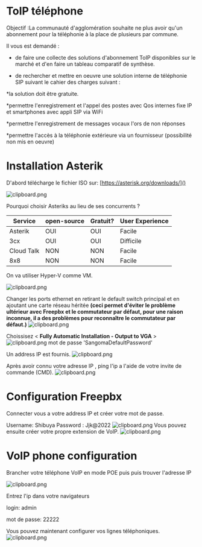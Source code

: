 # ToIP téléphone

Objectif :La communauté d'agglomération souhaite ne plus avoir qu'un abonnement pour la téléphonie à la place de plusieurs par commune.

Il vous est demandé :

- de faire une collecte des solutions d'abonnement ToIP disponibles sur le marché et d'en faire un tableau comparatif de synthèse.

- de rechercher et mettre en oeuvre une solution interne de téléphonie SIP suivant le cahier des charges suivant :

*la solution doit être gratuite.

*permettre l'enregistrement et l'appel des postes  avec Qos  internes fixe IP et smartphones avec appli SIP via WiFi

*permettre l'enregistrement de messages vocaux l'ors de non réponses

*permettre l'accès à la téléphonie extérieure via un fournisseur (possibilité non mis en oeuvre)




# Installation Asterik
D'abord télécharge le fichier ISO sur: 
[https://asterisk.org/downloads/]()


![clipboard.png](lRol50Asg-clipboard.png)


Pourquoi choisir Asteriks au lieu de ses concurrents ?

| Service      | open-source | Gratuit?     | User Experience  |
| ------- | ------- | ------- | ------- |
| Asterik | OUI | OUI | Facile
| 3cx | OUI | OUI | Difficile
| Cloud Talk | NON | NON | Facile
| 8x8 | NON | NON | Facile


On va utiliser Hyper-V comme VM.

![clipboard.png](ZHPNrYLKu-clipboard.png)

Changer les ports ethernet en retirant le default switch principal et en ajoutant une carte réseau héritée **(ceci permet d'éviter le problème ultérieur avec Freepbx et le commutateur par défaut, pour une raison inconnue, il a des problèmes pour reconnaître le commutateur par défaut.)**
![clipboard.png](wm7oKGjX5-clipboard.png)



Choissisez < **Fully Automatic Installation - Output to VGA** >
![clipboard.png](wRwpoR_WC-clipboard.png)
mot de passe 'SangomaDefaultPassword'


Un address IP est fournis.
![clipboard.png](9NoDndLHF-clipboard.png)

Après avoir connu votre adresse IP , ping l'ip a l'aide de votre invite de commande (CMD).
![clipboard.png](6oRPtxzta-clipboard.png)

# Configuration Freepbx

Connecter vous a votre address IP et créer votre mot de passe.

Username: Shibuya 
Password : Jjk@2022
![clipboard.png](jdUTNycIB-clipboard.png)
Vous pouvez ensuite créer votre propre extension de VoIP.
![clipboard.png](9dfxHr4Z7-clipboard.png)

# VoIP phone configuration

Brancher votre téléphone VoIP en mode POE puis puis trouver l'adresse IP

![clipboard.png](A2IMSJb7G-clipboard.png)

Entrez l'ip dans votre navigateurs

login: admin

mot de passe: 22222


Vous pouvez maintenant configurer vos lignes téléphoniques.
![clipboard.png](m1tqghiGt-clipboard.png)
